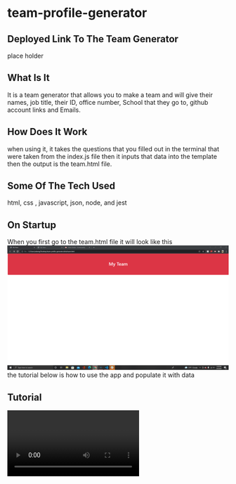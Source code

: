 # team-profile-generator


## Deployed Link To The Team Generator
place holder

## What Is It 
It is a team generator that allows you to make a team and will give their names, job title, their ID, office number, 
School that they go to, github account links and Emails.


## How Does It Work
when using it, it takes the questions that you filled out in the terminal that were taken from the index.js file then it inputs that data into the template then the 
output is the team.html file.

## Some Of The Tech Used

html, css , javascript, json, node, and jest

## On Startup 
When you first go to the team.html file it will look like this
![image](./assets/images/startup.png)
the tutorial below is how to use the app and populate it with data

## Tutorial

![mp4](./assets/images/tutorial.mp4)



